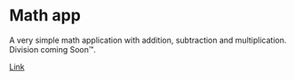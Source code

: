 # Math app

A very simple math application with addition, subtraction and multiplication. Division coming Soon:tm:.

[Link](https://boafur.cf/math-app)